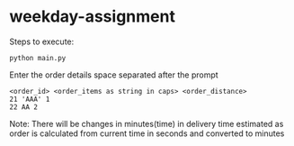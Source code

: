 # weekday-assignment

Steps to execute:

```
python main.py 
```

Enter the order details space separated after the prompt

```
<order_id> <order_items as string in caps> <order_distance>
21 'AAA' 1
22 AA 2
```

Note: There will be changes in minutes(time) in delivery time estimated as order is calculated from current time in seconds and converted to minutes

